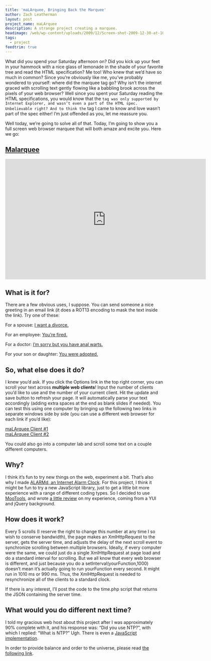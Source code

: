 ```yaml
---
title: 'maLArquee, Bringing Back the Marquee'
author: Zach Leatherman
layout: post
project_name: maLArquee
description: A strange project creating a marquee.
headimage: /web/wp-content/uploads/2009/12/Screen-shot-2009-12-30-at-10.50.55-PM.png
tags:
  - project
feedtrim: true
---
```


What did you spend your Saturday afternoon on? Did you kick up your feet in your hammock with a nice glass of lemonade in the shade of your favorite tree and read the HTML specification? Me too! Who knew that we’d have so much in common? Since you’re obviously like me, you’ve probably wondered to yourself: where did the marquee tag go? Why isn’t the internet graced with scrolling text gently flowing like a babbling brook across the pixels of your web browser? Well since you spent your Saturday reading the HTML specifications, you would know that the `` tag was only supported by Internet Explorer, and wasn’t even a part of the HTML spec. Unbelievable right? And to think the `` tag I came to know and love wasn’t part of the spec either! I’m just offended as you, let me reassure you. 

Well today, we’re going to solve all of that. Today, I’m going to show you a full screen web browser marquee that will both amaze and excite you. Here we go:

## [Malarquee](http://www.zachleat.com/Projects/Malarquee)


<div class="fluid-width-video-wrapper"><iframe class="youtube-player" type="text/html" width="640" height="385" src="https://www.youtube.com/embed/9OiF8Hd6Db0/" frameborder="0"></iframe></div>

## What is it for?

There are a few obvious uses, I suppose. You can send someone a nice greeting in an email link (it does a ROT13 encoding to mask the text inside the link). Try one of these:

For a spouse: [I want a divorce.][1]

 [1]: http://www.zachleat.com/Projects/Malarquee/index.html?text=V%20jnag%20n%20qvibepr.

For an employee: [You’re fired.][2]

 [2]: http://www.zachleat.com/Projects/Malarquee/index.html?text=Lbh'er%20sverq.

For a doctor: [I’m sorry but you have anal warts.][3]

 [3]: http://www.zachleat.com/Projects/Malarquee/index.html?text=V'z%20fbeel%7Cohg%20lbh%20unir%7Cnany%20jnegf.

For your son or daughter: [You were adopted.][4]

 [4]: http://www.zachleat.com/Projects/Malarquee/index.html?text=Lbh%20jrer%20nqbcgrq.

## So, what else does it do?

I knew you’d ask. If you click the Options link in the top right corner, you can scroll your text across **multiple web clients**! Input the number of clients you’d like to use and the number of your current client. Hit the update and save button to refresh your page. It will automatically parse your text accordingly (adding extra spaces at the end as blank slides if needed). You can test this using one computer by bringing up the following two links in separate windows side by side (you can use a different web browser for each link if you’d like):

[maLArquee Client #1][5]  
[maLArquee Client #2][6]

 [5]: /Projects/Malarquee/index.html?c=1&n=2
 [6]: /Projects/Malarquee/index.html?c=2&n=2

You could also go into a computer lab and scroll some text on a couple different computers.

## Why?

I think it’s fun to try new things on the web, experiment a bit. That’s also why I made [ALARMd, an Internet Alarm Clock][7]. For this project, I think it might be fun to try a new JavaScript library, just to get a little bit more experience with a range of different coding types. So I decided to use [MooTools][8], and wrote [a little review][9] on my experience, coming from a YUI and jQuery background.

 [7]: http://www.zachleat.com/web/2007/06/18/wake-up-to-youtube-on-my-internet-alarm-clock/
 [8]: http://www.mootools.net/
 [9]: http://www.zachleat.com/web/2007/07/22/what-sound-does-a-cow-make-mootools/

## How does it work?

Every 5 scrolls (I reserve the right to change this number at any time I so wish to conserve bandwidth), the page makes an XmlHttpRequest to the server, gets the server time, and adjusts the delay of the next scroll event to synchronize scrolling between multiple browsers. Ideally, if every computer were the same, we could just do a single XmlHttpRequest at page load and do a standard interval for scrolling. But we all know that every web browser is different, and just because you do a setInterval(yourFunction,1000) doesn’t mean it’s actually going to run yourFunction every second. It might run in 1010 ms or 990 ms. Thus, the XmlHttpRequest is needed to resynchronize all of the clients to a standard clock.

If there is any interest, I’ll post the code to the time.php script that returns the JSON containing the server time.

## What would you do different next time?

I told my gracious web host about this project after I was approximately 90% complete with it, and his response was: “Did you use NTP?”, with which I replied: “What is NTP?” Ugh. There is even a [JavaScript implementation][10].

 [10]: http://jehiah.cz/archive/ntp-for-javascript

In order to provide balance and order to the universe, please read [the following link][11].

 [11]: http://www.mcli.dist.maricopa.edu/tut/tut17.html
